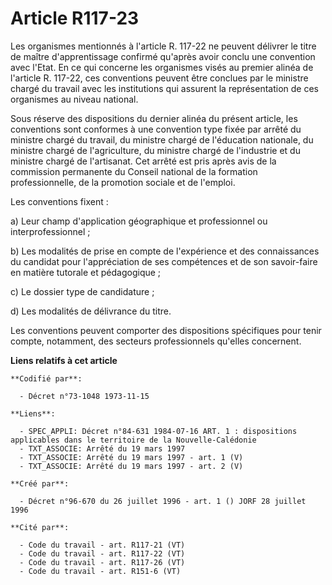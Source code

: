 # Article R117-23

Les organismes mentionnés à l'article R. 117-22 ne peuvent délivrer le titre de maître d'apprentissage confirmé qu'après
avoir conclu une convention avec l'Etat. En ce qui concerne les organismes visés au premier alinéa de l'article R. 117-22,
ces conventions peuvent être conclues par le ministre chargé du travail avec les institutions qui assurent la représentation
de ces organismes au niveau national.

Sous réserve des dispositions du dernier alinéa du présent article, les conventions sont conformes à une convention type
fixée par arrêté du ministre chargé du travail, du ministre chargé de l'éducation nationale, du ministre chargé de
l'agriculture, du ministre chargé de l'industrie et du ministre chargé de l'artisanat. Cet arrêté est pris après avis de la
commission permanente du Conseil national de la formation professionnelle, de la promotion sociale et de l'emploi.

Les conventions fixent :

a) Leur champ d'application géographique et professionnel ou interprofessionnel ;

b) Les modalités de prise en compte de l'expérience et des connaissances du candidat pour l'appréciation de ses compétences
et de son savoir-faire en matière tutorale et pédagogique ;

c) Le dossier type de candidature ;

d) Les modalités de délivrance du titre.

Les conventions peuvent comporter des dispositions spécifiques pour tenir compte, notamment, des secteurs professionnels
qu'elles concernent.

**Liens relatifs à cet article**

	**Codifié par**:

	  - Décret n°73-1048 1973-11-15

	**Liens**:

	  - SPEC_APPLI: Décret n°84-631 1984-07-16 ART. 1 : dispositions applicables dans le territoire de la Nouvelle-Calédonie
	  - TXT_ASSOCIE: Arrêté du 19 mars 1997
	  - TXT_ASSOCIE: Arrêté du 19 mars 1997 - art. 1 (V)
	  - TXT_ASSOCIE: Arrêté du 19 mars 1997 - art. 2 (V)

	**Créé par**:

	  - Décret n°96-670 du 26 juillet 1996 - art. 1 () JORF 28 juillet 1996

	**Cité par**:

	  - Code du travail - art. R117-21 (VT)
	  - Code du travail - art. R117-22 (VT)
	  - Code du travail - art. R117-26 (VT)
	  - Code du travail - art. R151-6 (VT)
